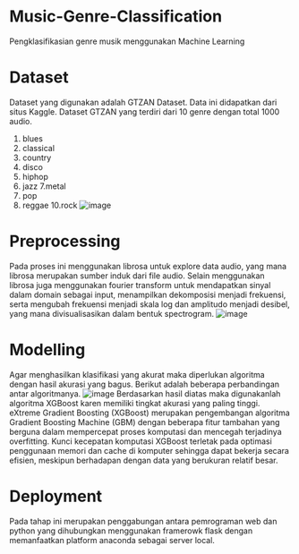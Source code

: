 # Music-Genre-Classification

Pengklasifikasian genre musik menggunakan Machine Learning

# Dataset
Dataset yang digunakan adalah GTZAN Dataset. Data ini didapatkan dari situs Kaggle. Dataset GTZAN yang terdiri dari 10 genre dengan total 1000 audio.
1. blues
2. classical
3. country
4. disco
5. hiphop
6. jazz
7.metal
8. pop
9. reggae
10.rock
![image](https://github.com/fadhilhemmings/Music-Genre-Classification/assets/87648911/307831ee-b325-4d99-94be-b9ef1282da31)

# Preprocessing
Pada proses ini menggunakan librosa untuk explore data audio, yang mana librosa merupakan sumber induk dari file audio. Selain menggunakan librosa juga menggunakan fourier transform untuk mendapatkan sinyal dalam domain sebagai input, menampilkan dekomposisi menjadi frekuensi, serta mengubah frekuensi menjadi skala log dan amplitudo menjadi desibel, yang mana divisualisasikan dalam bentuk spectrogram.
![image](https://github.com/fadhilhemmings/Music-Genre-Classification/assets/87648911/a0e2f7fa-398d-4df1-a537-2c16e69d4f2e)


# Modelling
Agar menghasilkan klasifikasi yang akurat maka diperlukan algoritma dengan hasil akurasi yang bagus. Berikut adalah beberapa perbandingan antar algoritmanya.
![image](https://github.com/fadhilhemmings/Music-Genre-Classification/assets/87648911/a6bae35f-d43b-4507-b1ec-d2fc9b467345)
Berdasarkan hasil diatas maka digunakanlah algoritma XGBoost karen memiliki tingkat akurasi yang paling tinggi. eXtreme Gradient Boosting (XGBoost) merupakan pengembangan algoritma Gradient Boosting Machine (GBM) dengan beberapa fitur tambahan yang berguna dalam mempercepat proses komputasi dan mencegah terjadinya overfitting. Kunci kecepatan komputasi XGBoost terletak pada optimasi penggunaan memori dan cache di komputer sehingga dapat bekerja secara efisien, meskipun berhadapan dengan data yang berukuran relatif besar.

#  Deployment
Pada tahap ini merupakan penggabungan antara pemrograman web dan python yang dihubungkan menggunakan framerowk flask dengan memanfaatkan platform anaconda sebagai server local. 

